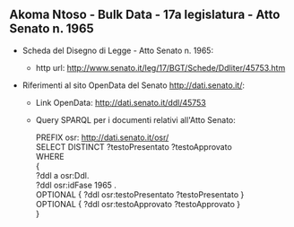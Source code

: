 ## Akoma Ntoso - Bulk Data - 17a legislatura - Atto Senato n. 1965 ##

* Scheda del Disegno di Legge - Atto Senato n. 1965:
	* http url: http://www.senato.it/leg/17/BGT/Schede/Ddliter/45753.htm

* Riferimenti al sito OpenData del Senato http://dati.senato.it/:
	* Link OpenData: http://dati.senato.it/ddl/45753
	* Query SPARQL per i documenti relativi all'Atto Senato:

        PREFIX osr: <http://dati.senato.it/osr/>  
		SELECT DISTINCT ?testoPresentato ?testoApprovato  
		WHERE  
		{  
		    ?ddl a osr:Ddl.  
		    ?ddl osr:idFase 1965 .  
		    OPTIONAL { ?ddl osr:testoPresentato ?testoPresentato }  
		    OPTIONAL { ?ddl osr:testoApprovato ?testoApprovato }  
		}
		